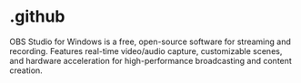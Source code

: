 # .github
OBS Studio for Windows is a free, open-source software for streaming and recording. Features real-time video/audio capture, customizable scenes, and hardware acceleration for high-performance broadcasting and content creation.
